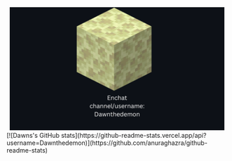 
<div align="center">
  <img src="./Enchat_Card1.png" height="280" />
</div>
[![Dawns's GitHub stats](https://github-readme-stats.vercel.app/api?username=Dawnthedemon)](https://github.com/anuraghazra/github-readme-stats)
